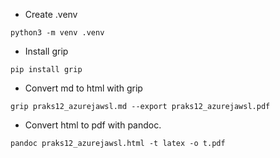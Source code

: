 + Create .venv
~~~
python3 -m venv .venv
~~~
+ Install grip 
~~~
pip install grip
~~~
+ Convert md to html with grip
~~~
grip praks12_azurejawsl.md --export praks12_azurejawsl.pdf
~~~
+ Convert html to pdf with pandoc.
~~~
pandoc praks12_azurejawsl.html -t latex -o t.pdf
~~~